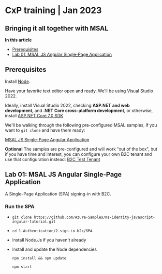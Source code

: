 # CxP training | Jan 2023

## Bringing it all together with MSAL

**In this article**
- [Prerequisites](#prerequisites)
- [Lab 01: MSAL JS Angular Single-Page Application](#lab-01-msal-js-angular-single-page-application)

## Prerequisites

Install [Node](https://nodejs.org/en/download/).

Have your favorite text editor open and ready. We'll be using Visual Studio 2022.

Ideally, install Visual Studio 2022, checking **ASP.NET and web development**, and **.NET Core cross-platform development**, or otherwise, install [ASP.NET Core 7.0 SDK](https://dotnet.microsoft.com/en-us/download/dotnet/7.0)

We'll be walking through the following pre-configured MSAL samples, if you want to `git clone` and have them ready:

[MSAL JS Single-Page Angular Application](https://github.com/Azure-Samples/active-directory-b2c-javascript-angular-spa)

**Optional**
The samples are pre-configured and will work "out of the box", but if you have time and interest, you can configure your own B2C tenant and use that configuration instead:
[B2C Test Tenant](https://docs.microsoft.com/en-us/azure/active-directory-b2c/tutorial-create-tenant)

## Lab 01: MSAL JS Angular Single-Page Application

A Single-Page Application (SPA) signing-in with B2C.

### Run the SPA

- `git clone https://github.com/Azure-Samples/ms-identity-javascript-angular-tutorial.git`

- `cd 1-Authentication/2-sign-in-b2c/SPA`

- Install Node.Js if you haven't already

- Install and update the Node dependencies

    `npm install && npm update`

    `npm start`